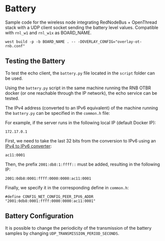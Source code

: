 # Battery
Sample code for the wireless node integrating RedNodeBus + OpenThread stack with a UDP client socket sending the battery level values. Compatible with `rnl_w1` and `rnl_w1x` as BOARD_NAME.

```
west build -p -b BOARD_NAME . -- -DOVERLAY_CONFIG="overlay-ot-rnb.conf"
```

## Testing the Battery
To test the echo client, the `battery.py` file located in the `script` folder can be used.

Using the `battery.py` script in the same machine running the RNB OTBR docker (or one reachable through the IP network), the echo service can be tested.

The IPv4 address (converted to an IPv6 equivalent) of the machine running the `battery.py` can be specified in the `common.h` file:

For example, if the server runs in the following local IP (default Docker IP):
```
172.17.0.1
```
First, we need to take the last 32 bits from the conversion to IPv6 using an [IPv4 to IPv6 converter](https://iplocation.io/ipv4-to-ipv6/):
```
ac11:0001
```
Then, the prefix `2001:db8:1:ffff::` must be added, resulting in the following IP:
```
2001:0db8:0001:ffff:0000:0000:ac11:0001
```

Finally, we specify it in the corresponding define in `common.h`:
```
#define CONFIG_NET_CONFIG_PEER_IPV6_ADDR "2001:0db8:0001:ffff:0000:0000:ac11:0001"
```

## Battery Configuration
It is possible to change the periodicity of the transmission of the battery samples by changing `UDP_TRANSMISSION_PERIOD_SECONDS`.

